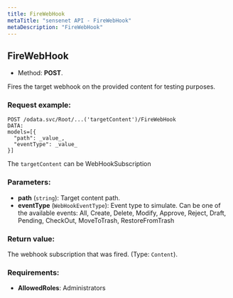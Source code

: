 ```yaml
---
title: FireWebHook
metaTitle: "sensenet API - FireWebHook"
metaDescription: "FireWebHook"
---
```


## FireWebHook
- Method: **POST**.

Fires the target webhook on the provided content for testing purposes.

### Request example:

```
POST /odata.svc/Root/...('targetContent')/FireWebHook
DATA:
models=[{
  "path": _value_, 
  "eventType": _value_
}]
```
The `targetContent` can be WebHookSubscription
### Parameters:
- **path** (`string`): Target content path.
- **eventType** (`WebHookEventType`): Event type to simulate. Can be one of the available events: All, Create, Delete, Modify, Approve,
 Reject, Draft, Pending, CheckOut, MoveToTrash, RestoreFromTrash

### Return value:
The webhook subscription that was fired. (Type: `Content`).

### Requirements:
- **AllowedRoles**: Administrators

